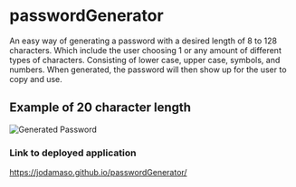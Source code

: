 # passwordGenerator
An easy way of generating a password with a desired length of 8 to 128 characters. Which include the user choosing 1 or any amount of different types of characters. Consisting of lower case, upper case, symbols, and numbers. When generated, the password will then show up for the user to copy and use.

## Example of 20 character length
![Generated Password](https://media.discordapp.net/attachments/763615031438606337/932494366780571669/unknown.png?width=720&height=468)

### Link to deployed application
<https://jodamaso.github.io/passwordGenerator/>